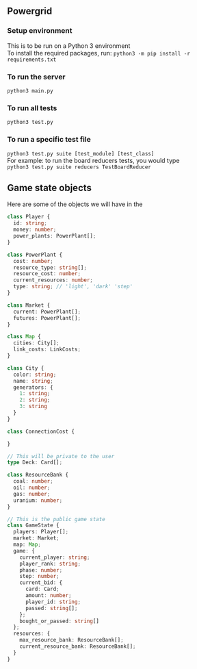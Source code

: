 ## Powergrid

### Setup environment

This is to be run on a Python 3 environment  
To install the required packages, run: `python3 -m pip install -r requirements.txt`

### To run the server

`python3 main.py`

### To run all tests

`python3 test.py`

### To run a specific test file

`python3 test.py suite [test_module] [test_class]`  
For example: to run the board reducers tests, you would type  
`python3 test.py suite reducers TestBoardReducer`

## Game state objects

Here are some of the objects we will have in the

```typescript
class Player {
  id: string;
  money: number;
  power_plants: PowerPlant[];
}

class PowerPlant {
  cost: number;
  resource_type: string[];
  resource_cost: number;
  current_resources: number;
  type: string; // 'light', 'dark' 'step'
}

class Market {
  current: PowerPlant[];
  futures: PowerPlant[];
}

class Map {
  cities: City[];
  link_costs: LinkCosts;
}

class City {
  color: string;
  name: string;
  generators: {
    1: string;
    2: string;
    3: string
  }
}

class ConnectionCost {

}

// This will be private to the user
type Deck: Card[];

class ResourceBank {
  coal: number;
  oil: number;
  gas: number;
  uranium: number;
}

// This is the public game state
class GameState {
  players: Player[];
  market: Market;
  map: Map;
  game: {
    current_player: string;
    player_rank: string;
    phase: number;
    step: number;
    current_bid: {
      card: Card;
      amount: number;
      player_id: string;
      passed: string[];
    };
    bought_or_passed: string[]
  };
  resources: {
    max_resource_bank: ResourceBank[];
    current_resource_bank: ResourceBank[];
  }
}
```
